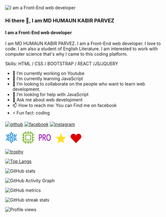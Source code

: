 ![I am a Front-End web developer](https://scontent.fdac4-1.fna.fbcdn.net/v/t39.30808-6/273565918_2824395474518470_1907343091876190593_n.jpg?_nc_cat=109&ccb=1-5&_nc_sid=a4a2d7&_nc_eui2=AeEiRjYKYRtUjuQeoLEdxyZkeZEl40JH_6h5kSXjQkf_qFx7YhIZvg6yMc0E7-iNSqvsoQaKU9Dw5MOubSw4H7kA&_nc_ohc=BJqBXHSeqRoAX8QcoSM&_nc_zt=23&_nc_ht=scontent.fdac4-1.fna&oh=00_AT9a3h3UkfN7aKioj4FJiposMC6sx1TyS6nMYYLYuMUh6g&oe=6234BF61)
### Hi there 👋, I am MD HUMAUN KABIR PARVEZ
#### I am a Front-End web developer
I am MD HUMAUN KABIR PARVEZ. I am a Front-End web developer. I love to code. I am also a student of English Literature. I am interested to work with computer science that's why I came to this coding platform. 

Skills: HTML / CSS / BOOTSTRAP / REACT /JS/JQUERY

- 🔭 I’m currently working on Youtube 
- 🌱 I’m currently learning JavaScript 
- 👯 I’m looking to collaborate on the people who want to learn web development. 
- 🤔 I’m looking for help with JavaScript 
- 💬 Ask me about web development 
- 📫 How to reach me: You can Find me on facebook 
- ⚡ Fun fact: coding 


[<img src='https://cdn.jsdelivr.net/npm/simple-icons@3.0.1/icons/github.svg' alt='github' height='40'>](https://github.com/Himu-Parvez)  [<img src='https://cdn.jsdelivr.net/npm/simple-icons@3.0.1/icons/facebook.svg' alt='facebook' height='40'>](https://www.facebook.com/Nasiruddin.Parvez789)  [<img src='https://cdn.jsdelivr.net/npm/simple-icons@3.0.1/icons/instagram.svg' alt='instagram' height='40'>](https://www.instagram.com/humaunkabirparves/)  

<a href='https://archiveprogram.github.com/'><img src='https://raw.githubusercontent.com/acervenky/animated-github-badges/master/assets/acbadge.gif' width='40' height='40'></a> <a href='https://docs.github.com/en/developers'><img src='https://raw.githubusercontent.com/acervenky/animated-github-badges/master/assets/devbadge.gif' width='40' height='40'></a> <a href='https://github.com/pricing'><img src='https://raw.githubusercontent.com/acervenky/animated-github-badges/master/assets/pro.gif' width='40' height='40'></a> <a href='https://stars.github.com/'><img src='https://raw.githubusercontent.com/acervenky/animated-github-badges/master/assets/starbadge.gif' width='35' height='35'></a> <a href='https://docs.github.com/en/github/supporting-the-open-source-community-with-github-sponsors'><img src='https://raw.githubusercontent.com/acervenky/animated-github-badges/master/assets/sponsorbadge.gif' width='35' height='35'></a> 

[![trophy](https://github-profile-trophy.vercel.app/?username=Himu-Parvez)](https://github.com/ryo-ma/github-profile-trophy)

[![Top Langs](https://github-readme-stats.vercel.app/api/top-langs/?username=Himu-Parvez)](https://github.com/anuraghazra/github-readme-stats)

![GitHub stats](https://github-readme-stats.vercel.app/api?username=Himu-Parvez&show_icons=true&count_private=true)  

![GitHub Activity Graph](https://activity-graph.herokuapp.com/graph?username=Himu-Parvez)  

![GitHub metrics](https://metrics.lecoq.io/Himu-Parvez)  

![GitHub streak stats](https://github-readme-streak-stats.herokuapp.com/?user=Himu-Parvez)  

![Profile views](https://gpvc.arturio.dev/Himu-Parvez)  

